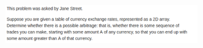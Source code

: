 ![alt text](https://github.com/vitorandrietta/Programming-Problems/blob/master/problems_images/arbitrage.png)
